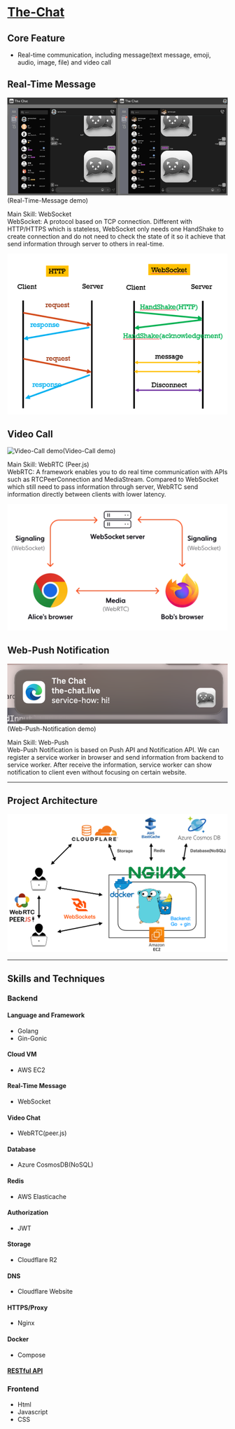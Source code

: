 # [The-Chat](https://the-chat.live)

## Core Feature

- Real-time communication, including message(text message, emoji, audio, image, file) and video call

## Real-Time Message

![Real-time-message demo](/Demo/Real-time-message.gif)(Real-Time-Message demo)

Main Skill: WebSocket  
WebSocket: A protocol based on TCP connection. Different with HTTP/HTTPS which is stateless, WebSocket only needs one HandShake to create connection and do not need to check the state of it so it achieve that send information through server to others in real-time.

![](/Demo/httpVSwebsocket.png)

## Video Call

![Video-Call demo](/Demo/video-chat.gif)(Video-Call demo)

Main Skill: WebRTC (Peer.js)  
WebRTC: A framework enables you to do real time communication with APIs such as RTCPeerConnection and MediaStream. Compared to WebSocket which still need to pass information through server, WebRTC send information directly between clients with lower latency.

![](/Demo/webSocket-vs-webRTC.png)

## Web-Push Notification

![Web-notification demo](/Demo/notification.png)(Web-Push-Notification demo)

Main Skill: Web-Push  
Web-Push Notification is based on Push API and Notification API. We can register a service worker in browser and send information from backend to service worker. After receive the information, service worker can show notification to client even without focusing on certain website.

---

## Project Architecture

![](/Demo/architecture.png)

---

## Skills and Techniques

### Backend

#### Language and Framework

- Golang
- Gin-Gonic

#### Cloud VM

- AWS EC2

#### Real-Time Message

- WebSocket

#### Video Chat

- WebRTC(peer.js)

#### Database

- Azure CosmosDB(NoSQL)

#### Redis

- AWS Elasticache

#### Authorization

- JWT

#### Storage

- Cloudflare R2

#### DNS

- Cloudflare Website

#### HTTPS/Proxy

- Nginx

#### Docker

- Compose

#### [RESTful API](https://app.swaggerhub.com/apis-docs/A05031113_1/The-Chat/1.0.0)

### Frontend

- Html
- Javascript
- CSS
